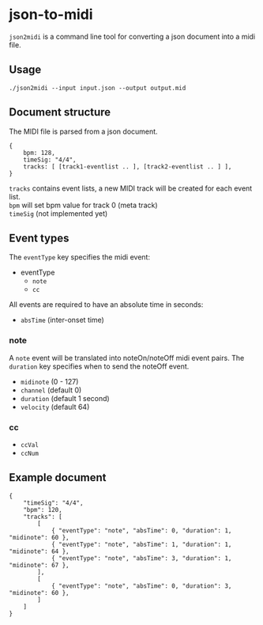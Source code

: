 json-to-midi
============

`json2midi` is a command line tool for converting a json document into a midi file.

## Usage

    ./json2midi --input input.json --output output.mid

## Document structure

The MIDI file is parsed from a json document.

    {
        bpm: 128,
        timeSig: "4/4",
        tracks: [ [track1-eventlist .. ], [track2-eventlist .. ] ],
    }


`tracks` contains event lists, a new MIDI track will be created for each event list.  
`bpm` will set bpm value for track 0 (meta track)  
`timeSig` (not implemented yet)

## Event types

The `eventType` key specifies the midi event:

* eventType
    - `note`
    - `cc`

All events are required to have an absolute time in seconds:

* `absTime` (inter-onset time)

### note

A `note` event will be translated into noteOn/noteOff midi event pairs. The `duration` key specifies when to send the noteOff event.

* `midinote` (0 - 127)
* `channel` (default 0)
* `duration` (default 1 second)
* `velocity` (default 64)

### cc

* `ccVal`
* `ccNum`

## Example document

    {
        "timeSig": "4/4",
        "bpm": 120,
        "tracks": [
            [
                { "eventType": "note", "absTime": 0, "duration": 1, "midinote": 60 },
                { "eventType": "note", "absTime": 1, "duration": 1, "midinote": 64 },
                { "eventType": "note", "absTime": 3, "duration": 1, "midinote": 67 },
            ],
            [
                { "eventType": "note", "absTime": 0, "duration": 3, "midinote": 60 },
            ]
        ]
    }
